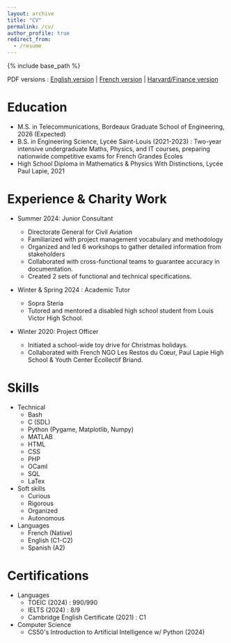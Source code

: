 ```yaml
---
layout: archive
title: "CV"
permalink: /cv/
author_profile: true
redirect_from:
  - /resume
---
```


{% include base_path %}

PDF versions : [English version](files/cv_en.pdf) | [French version](files/cv_fr.pdf) | [Harvard/Finance version](files/cv_finance.pdf)


Education
======
* M.S. in Telecommunications, Bordeaux Graduate School of Engineering, 2026 (Expected)
* B.S. in Engineering Science, Lycée Saint-Louis (2021-2023) : Two-year intensive undergraduate Maths, Physics, and IT courses, preparing nationwide competitive exams for French Grandes Écoles
* High School Diploma in Mathematics & Physics With Distinctions, Lycée Paul Lapie, 2021

Experience & Charity Work
======
* Summer 2024: Junior Consultant
  * Directorate General for Civil Aviation
  * Familiarized with project management vocabulary and methodology
  * Organized and led 6 workshops to gather detailed information from stakeholders
  * Collaborated with cross-functional teams to guarantee accuracy in documentation.
  * Created 2 sets of functional and technical specifications.

* Winter & Spring 2024 : Academic Tutor
  * Sopra Steria
  * Tutored and mentored a disabled high school student from Louis Victor High School.

* Winter 2020: Project Officer
  * Initiated a school-wide toy drive for Christmas holidays.
  * Collaborated with French NGO Les Restos du Cœur, Paul Lapie High School & Youth Center Écollectif Briand.

Skills
======
* Technical
  * Bash
  * C (SDL)
  * Python (Pygame, Matplotlib, Numpy)
  * MATLAB
  * HTML
  * CSS
  * PHP
  * OCaml
  * SQL
  * LaTex
* Soft skills
  * Curious
  * Rigorous
  * Organized
  * Autonomous
* Languages 
  * French (Native)
  * English (C1-C2)
  * Spanish (A2)

Certifications 
======
* Languages
  * TOEIC (2024) : 990/990 
  * IELTS (2024) : 8/9
  * Cambridge English Certificate (2021) : C1
* Computer Science 
  * CS50's Introduction to Artificial Intelligence w/ Python (2024)